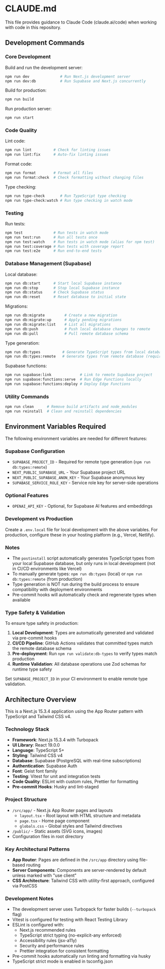 # CLAUDE.md

This file provides guidance to Claude Code (claude.ai/code) when working with code in this repository.

## Development Commands

### Core Development

Build and run the development server:

```bash
npm run dev              # Run Next.js development server
npm run dev:db           # Run Supabase and Next.js concurrently
```

Build for production:

```bash
npm run build
```

Run production server:

```bash
npm run start
```

### Code Quality

Lint code:

```bash
npm run lint          # Check for linting issues
npm run lint:fix      # Auto-fix linting issues
```

Format code:

```bash
npm run format        # Format all files
npm run format:check  # Check formatting without changing files
```

Type checking:

```bash
npm run type-check       # Run TypeScript type checking
npm run type-check:watch # Run type checking in watch mode
```

### Testing

Run tests:

```bash
npm test              # Run tests in watch mode
npm run test:run      # Run all tests once
npm run test:watch    # Run tests in watch mode (alias for npm test)
npm run test:coverage # Run tests with coverage report
npm run test:e2e      # Run end-to-end tests
```

### Database Management (Supabase)

Local database:

```bash
npm run db:start      # Start local Supabase instance
npm run db:stop       # Stop local Supabase instance
npm run db:status     # Check Supabase status
npm run db:reset      # Reset database to initial state
```

Migrations:

```bash
npm run db:migrate         # Create a new migration
npm run db:migrate:up      # Apply pending migrations
npm run db:migrate:list    # List all migrations
npm run db:push            # Push local database changes to remote
npm run db:pull            # Pull remote database schema
```

Type generation:

```bash
npm run db:types          # Generate TypeScript types from local database
npm run db:types:remote   # Generate types from remote database (requires SUPABASE_PROJECT_ID)
```

Supabase functions:

```bash
npm run supabase:link             # Link to remote Supabase project
npm run supabase:functions:serve  # Run Edge Functions locally
npm run supabase:functions:deploy # Deploy Edge Functions
```

### Utility Commands

```bash
npm run clean      # Remove build artifacts and node_modules
npm run reinstall  # Clean and reinstall dependencies
```

## Environment Variables Required

The following environment variables are needed for different features:

### Supabase Configuration

- `SUPABASE_PROJECT_ID` - Required for remote type generation (`npm run db:types:remote`)
- `NEXT_PUBLIC_SUPABASE_URL` - Your Supabase project URL
- `NEXT_PUBLIC_SUPABASE_ANON_KEY` - Your Supabase anonymous key
- `SUPABASE_SERVICE_ROLE_KEY` - Service role key for server-side operations

### Optional Features

- `OPENAI_API_KEY` - Optional, for Supabase AI features and embeddings

### Development vs Production

Create a `.env.local` file for local development with the above variables. For production, configure these in your hosting platform (e.g., Vercel, Netlify).

### Notes

- The `postinstall` script automatically generates TypeScript types from your local Supabase database, but only runs in local development (not in CI/CD environments like Vercel)
- To manually generate types: `npm run db:types` (local) or `npm run db:types:remote` (from production)
- Type generation is NOT run during the build process to ensure compatibility with deployment environments
- Pre-commit hooks will automatically check and regenerate types when available

### Type Safety & Validation

To ensure type safety in production:

1. **Local Development**: Types are automatically generated and validated via pre-commit hooks
2. **CI/CD Pipeline**: GitHub Actions validates that committed types match the remote database schema
3. **Pre-deployment**: Run `npm run validate:db-types` to verify types match production
4. **Runtime Validation**: All database operations use Zod schemas for runtime type safety

Set `SUPABASE_PROJECT_ID` in your CI environment to enable remote type validation.

## Architecture Overview

This is a Next.js 15.3.4 application using the App Router pattern with TypeScript and Tailwind CSS v4.

### Technology Stack

- **Framework**: Next.js 15.3.4 with Turbopack
- **UI Library**: React 19.0.0
- **Language**: TypeScript 5+
- **Styling**: Tailwind CSS v4
- **Database**: Supabase (PostgreSQL with real-time subscriptions)
- **Authentication**: Supabase Auth
- **Font**: Geist font family
- **Testing**: Vitest for unit and integration tests
- **Code Quality**: ESLint with custom rules, Prettier for formatting
- **Pre-commit Hooks**: Husky and lint-staged

### Project Structure

- `/src/app/` - Next.js App Router pages and layouts
  - `layout.tsx` - Root layout with HTML structure and metadata
  - `page.tsx` - Home page component
  - `globals.css` - Global styles and Tailwind directives
- `/public/` - Static assets (SVG icons, images)
- Configuration files in root directory

### Key Architectural Patterns

- **App Router**: Pages are defined in the `/src/app` directory using file-based routing
- **Server Components**: Components are server-rendered by default unless marked with "use client"
- **CSS Architecture**: Tailwind CSS with utility-first approach, configured via PostCSS

### Development Notes

- The development server uses Turbopack for faster builds (`--turbopack` flag)
- Vitest is configured for testing with React Testing Library
- ESLint is configured with:
  - Next.js recommended rules
  - TypeScript strict typing (no-explicit-any enforced)
  - Accessibility rules (jsx-a11y)
  - Security and performance rules
  - Prettier integration for consistent formatting
- Pre-commit hooks automatically run linting and formatting via husky
- TypeScript strict mode is enabled in tsconfig.json
